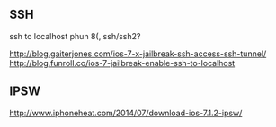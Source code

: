 
## SSH

ssh to localhost phun 8(, ssh/ssh2?

http://blog.gaiterjones.com/ios-7-x-jailbreak-ssh-access-ssh-tunnel/
http://blog.funroll.co/ios-7-jailbreak-enable-ssh-to-localhost


## IPSW

http://www.iphoneheat.com/2014/07/download-ios-7.1.2-ipsw/